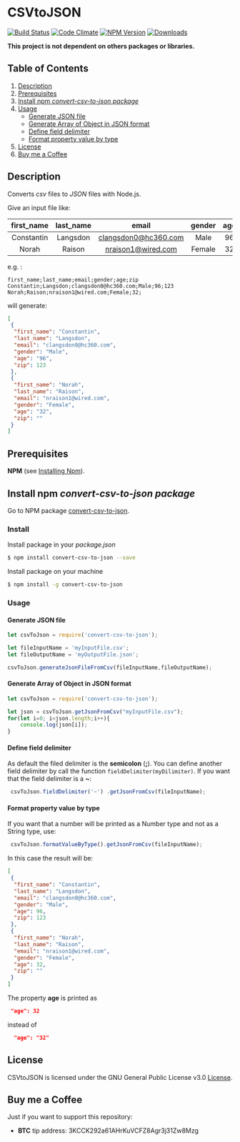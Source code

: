 # CSVtoJSON 
[![Build Status](https://travis-ci.org/iuccio/csvToJson.svg?branch=master)](https://travis-ci.org/iuccio/csvToJson) [![Code Climate](https://codeclimate.com/github/iuccio/csvToJson/badges/gpa.svg)](https://codeclimate.com/github/iuccio/csvToJson)
[![NPM Version](https://img.shields.io/npm/v/convert-csv-to-json.svg)](https://npmjs.org/package/convert-csv-to-json)
[![Downloads](https://img.shields.io/npm/dm/convert-csv-to-json.svg)](https://npmjs.org/package/convert-csv-to-json)

**This project is not dependent on others packages or libraries.**

## Table of Contents
1. [Description](#description)
1. [Prerequisites](#prerequisites)
1. [Install npm *convert-csv-to-json package*](#install-npm-convert-csv-to-json-package)
1. [Usage](#usage)
    * [Generate JSON file](#generate-json-file)
    * [Generate Array of Object in JSON format](#generate-array-of-object-in-json-format)
    * [Define field delimiter](#define-field-delimiter)
    * [Format property value by type](#format-property-value-by-type)
1. [License](#license)
1. [Buy me a Coffee](#buy-me-a-coffee)


## Description
Converts *csv* files to *JSON* files with Node.js. 

Give an input file like:

|first_name|last_name|email|gender|age|zip|
|:----------:|:-------:|:---:|:----:|:---:|:---:|
|Constantin|Langsdon|clangsdon0@hc360.com|Male|96|123|
|Norah|Raison|nraison1@wired.com|Female|32| |

e.g. :
~~~
first_name;last_name;email;gender;age;zip
Constantin;Langsdon;clangsdon0@hc360.com;Male;96;123
Norah;Raison;nraison1@wired.com;Female;32; 
~~~

will generate:


```json
[
 {
  "first_name": "Constantin",
  "last_name": "Langsdon",
  "email": "clangsdon0@hc360.com",
  "gender": "Male",
  "age": "96",
  "zip": 123
 },
 {
  "first_name": "Norah",
  "last_name": "Raison",
  "email": "nraison1@wired.com",
  "gender": "Female",
  "age": "32",
  "zip": ""
 }
]
```

## Prerequisites
**NPM** (see [Installing Npm](https://docs.npmjs.com/getting-started/installing-node)).

## Install npm *convert-csv-to-json package*
Go to NPM package [convert-csv-to-json](https://www.npmjs.com/package/convert-csv-to-json).

### Install
Install package in your *package.json*
```bash
$ npm install convert-csv-to-json --save
```
Install package on your machine
```bash
$ npm install -g convert-csv-to-json
```

### Usage
#### Generate JSON file
```js
let csvToJson = require('convert-csv-to-json');

let fileInputName = 'myInputFile.csv'; 
let fileOutputName = 'myOutputFile.json';

csvToJson.generateJsonFileFromCsv(fileInputName,fileOutputName);
```
#### Generate Array of Object in JSON format
```js
let csvToJson = require('convert-csv-to-json');

let json = csvToJson.getJsonFromCsv("myInputFile.csv");
for(let i=0; i<json.length;i++){
    console.log(json[i]);
}
```
#### Define field delimiter
As default the filed delimiter is the **semicolon** (**;**). You can define another field delimiter 
by call the function ```fieldDelimiter(myDilimiter)```.
If you want that the field delimiter is a **~**:

```js
 csvToJson.fieldDelimiter('~') .getJsonFromCsv(fileInputName);
```


#### Format property value by type
If you want that a number will be printed as a Number type and not as a String type, use:
```js
 csvToJson.formatValueByType().getJsonFromCsv(fileInputName);
```
In this case the result will be: 

```json
[
 {
  "first_name": "Constantin",
  "last_name": "Langsdon",
  "email": "clangsdon0@hc360.com",
  "gender": "Male",
  "age": 96,
  "zip": 123
 },
 {
  "first_name": "Norah",
  "last_name": "Raison",
  "email": "nraison1@wired.com",
  "gender": "Female",
  "age": 32,
  "zip": ""
 }
]
```
The property **age** is printed as 
```json
 "age": 32
```
instead of
```json
  "age": "32"
 ```
 
## License

CSVtoJSON is licensed under the GNU General Public License v3.0 [License](LICENSE).

## Buy me a Coffee	
Just if you want to support this repository:	
   * **BTC** tip address: 3KCCK292a61AHrKuVCFZ8Agr3j31Zw8Mzg
